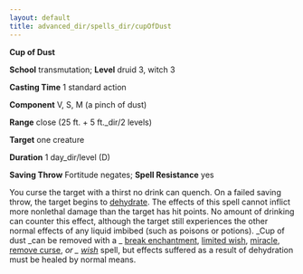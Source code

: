 ```yaml
---
layout: default
title: advanced_dir/spells_dir/cupOfDust
---
```

 **Cup of Dust**

**School** transmutation; **Level** druid 3, witch 3

**Casting Time** 1 standard action

**Component** V, S, M (a pinch of dust)

**Range** close (25 ft. + 5 ft._dir/2 levels)

**Target** one creature

**Duration** 1 day_dir/level (D)

**Saving Throw** Fortitude negates; **Spell Resistance** yes

You curse the target with a thirst no drink can quench. On a failed saving throw, the target begins to [dehydrate](../../../environment#_starvation-and-thirst). The effects of this spell cannot inflict more nonlethal damage than the target has hit points. No amount of drinking can counter this effect, although the target still experiences the other normal effects of any liquid imbibed (such as poisons or potions). _Cup of dust _can be removed with a _ [break enchantment](../../../spells_dir/breakEnchantment#_break-enchantment), [limited wish](../../../spells_dir/limitedWish#_limited-wish), [miracle](../../../spells_dir/miracle#_miracle), [remove curse](../../../spells_dir/removeCurse#_remove-curse), _or _ [wish](../../../spells_dir/wish#_wish)_ spell, but effects suffered as a result of dehydration must be healed by normal means.

